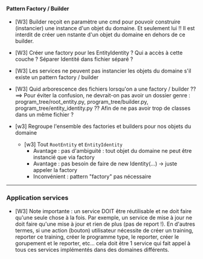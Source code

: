 

#### Pattern Factory / Builder

- [W3] Builder reçoit en paramètre une cmd pour pouvoir construire (instancier) une instance d'un objet du domaine. 
Et seulement lui !! Il est interdit de créer uen nstante d'un objet du domaine en dehors de ce builder.

- [W3] Créer une factory pour les EntityIdentity ? Qui a accès à cette couche ? Séparer Identité dans fichier séparé ?

- [W3] Les services ne peuvent pas instancier les objets du domaine s'il existe un pattern factory / builder

- [W3] Quid arborescence des fichiers lorsqu'on a une factory / builder ?? ==> Pour éviter la confusion, ne devrait-on pas avoir un dossier genre : program_tree/root_entity.py, program_tree/builder.py, program_tree/entity_identity.py ?? Afin de ne pas avoir trop de classes dans un même fichier ?

- [w3] Regroupe l'ensemble des factories et builders pour nos objets du domaine
    - [w3] Tout `RootEntity` et `EntityIdentity`
        - Avantage : pas d'ambiguité : tout objet du domaine ne peut être instancié que via factory
        - Avantage : pas besoin de faire de new Identity(...) -> juste appeler la factory
        - Inconvénient : pattern "factory" pas nécessaire

-------------------------------

### Application services

- [W3] Note importante : un service DOIT être réutilisable et ne doit faire qu'une seule chose à la fois.
Par exemple, un service de mise à jour ne doit faire qu'une mise à jour et rien de plus (pas de report !).
En d'autres termes, si une action (bouton) utilisateur nécessite de créer un training, reporter ce training, créer le programme type, le reporter, créer le gorupement et le reporter, etc... cela doit être 1 service qui fait appel à tous ces services implémentés dans des domaines différents.


